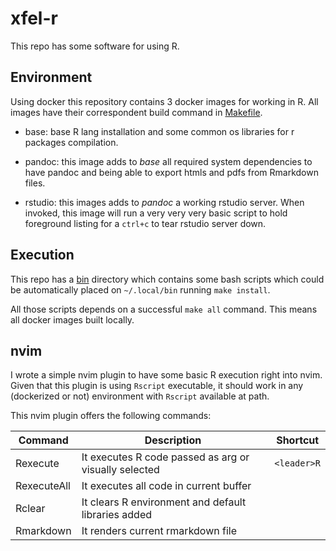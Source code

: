# xfel-r

This repo has some software for using R.

## Environment

Using docker this repository contains 3 docker images for working in R. 
All images have their correspondent build command in [Makefile](./Makefile).

* base: base R lang installation and some common os libraries for r packages compilation.

* pandoc: this image adds to _base_ all required system dependencies to have pandoc and being able to export htmls and pdfs from Rmarkdown files.

* rstudio: this images adds to _pandoc_ a working rstudio server. When invoked, this image will run a very very very basic script to hold foreground listing for a `ctrl+c` to tear rstudio server down.

## Execution

This repo has a [bin](./bin) directory which contains some bash scripts which could be automatically placed on `~/.local/bin` running `make install`. 

All those scripts depends on a successful `make all` command. This means all docker images built locally.

## nvim

I wrote a simple nvim plugin to have some basic R execution right into nvim. Given that this plugin is using `Rscript` executable, it should work in any (dockerized or not) environment with `Rscript` available at path. 

This nvim plugin offers the following commands:

| Command     | Description                                                   | Shortcut    |
| ---         | ---                                                           | ---         |
| Rexecute    | It executes R code passed as arg or visually selected         | `<leader>R` |
| RexecuteAll | It executes all code in current buffer                        |             |
| Rclear      | It clears R environment and default libraries added           |             |
| Rmarkdown   | It renders current rmarkdown file                             |             |
